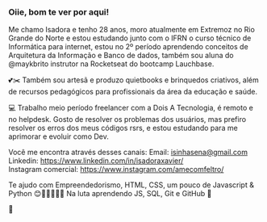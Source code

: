 ### Oiie, bom te ver por aqui! 
Me chamo Isadora e tenho 28 anos, moro atualmente em Extremoz no Rio Grande do Norte e estou estudando junto com o IFRN o curso técnico de Informática para internet, estou no 2º período aprendendo conceitos de Arquitetura da Informação e Banco de dados, também sou aluna do @maykbrito instrutor na Rocketseat do bootcamp Lauchbase.

💕✂️ Também sou artesã e produzo quietbooks e brinquedos criativos, além de recursos pedagógicos para profissionais da área da educação e saúde. 

💻 Trabalho meio período freelancer com a Dois A Tecnologia, é remoto e no helpdesk. Gosto de resolver os problemas dos usuários, mas prefiro resolver os erros dos meus códigos rsrs, e estou estudando para me aprimorar e evoluir como Dev.

Você me encontra através desses canais:
    Email: isinhasena@gmail.com <br />
    Linkedin: https://www.linkedin.com/in/isadoraxavier/ <br />
    Instagram comercial: https://www.instagram.com/amecomfeltro/

Te ajudo com Empreendedorismo, HTML, CSS, um pouco de Javascript & Python 😊🤗👩‍💻🚀💕
Na luta aprendendo JS, SQL, Git e GitHub 🤟

👋


<!-- 



-->

